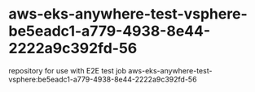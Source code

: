 # aws-eks-anywhere-test-vsphere-be5eadc1-a779-4938-8e44-2222a9c392fd-56
repository for use with E2E test job aws-eks-anywhere-test-vsphere:be5eadc1-a779-4938-8e44-2222a9c392fd-56
